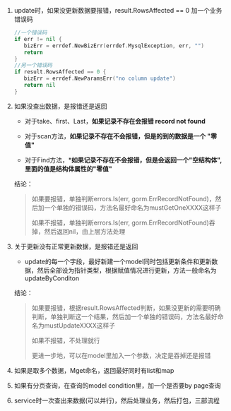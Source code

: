 1. update时，如果没更新数据要报错，result.RowsAffected == 0 加一个业务错误码
   
   ```go
   //一个错误码
   if err != nil {
      bizErr = errdef.NewBizErr(errdef.MysqlException, err, "")
      return
   }
   //另一个错误码
   if result.RowsAffected == 0 {
      bizErr = errdef.NewParamsErr("no column update")
      return nil
   }
   ```

2. 如果没查出数据，是报错还是返回
   
   - 对于take、first、Last，**如果记录不存在会报错 record not found**
   
   - 对于scan方法，**如果记录不存在不会报错，但是的到的数据是一个 "零值"**
   
   - 对于Find方法，***如果记录不存在不会报错，但是会返回一个"空结构体",里面的值是结构体属性的"零值"**
   
   结论：
   
   > 如果要报错，单独判断errors.Is(err, gorm.ErrRecordNotFound)，然后加一个单独的错误码，方法名最好命名为mustGetOneXXXX这样子
   > 
   > 如果不报错，单独判断errors.Is(err, gorm.ErrRecordNotFound)吞掉，然后返回nil，由上层方法处理

3. 关于更新没有正常更新数据，是报错还是返回
   
   - update的每一个字段，最好新建一个model同时包括更新条件和更新数据，然后全部设为指针类型，根据赋值情况进行更新，方法一般命名为updateByConditon
   
   结论：
   
   > 如果要报错，根据result.RowsAffected判断，如果没更新的需要明确判断，单独判断这一个结果，然后加一个单独的错误码，方法名最好命名为mustUpdateXXXX这样子
   > 
   > 如果不报错，不处理就行
   > 
   > 更进一步地，可以在model里加入一个参数，决定是吞掉还是报错

4. 如果是取多个数据，Mget命名，返回最好同时有list和map

5. 如果有分页查询，在查询的model condition里，加一个是否要by page查询

6. service时一次查出来数据(可以并行)，然后处理业务，然后打包，三部流程
